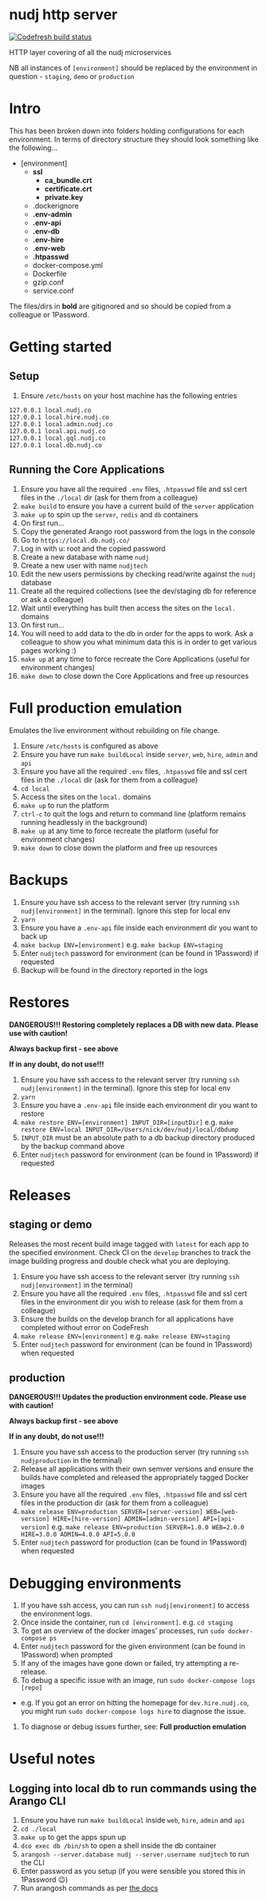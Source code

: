 # nudj http server

[![Codefresh build status]( https://g.codefresh.io/api/badges/build?repoOwner=nudj&repoName=server&branch=master&pipelineName=server&accountName=collingo&key=eyJhbGciOiJIUzI1NiJ9.NThhZDVhYzdhOGU4YWUwMTAwMzQ4MTcz.LswrznCGW0BHHD1jCDCg-EWQm_-4_j0qwWCvUTZcCYA&type=cf-1)]( https://g.codefresh.io/repositories/nudj/server/builds?filter=trigger:build;branch:master;service:58cbf6cb6f55780100ec571b~server)

HTTP layer covering of all the nudj microservices

NB all instances of `[environment]` should be replaced by the environment in question - `staging`, `demo` or `production`

# Intro

This has been broken down into folders holding configurations for each environment. In terms of directory structure they should look something like the following...

- [environment]
  - **ssl**
    - **ca_bundle.crt**
    - **certificate.crt**
    - **private.key**
  - .dockerignore
  - **.env-admin**
  - **.env-api**
  - **.env-db**
  - **.env-hire**
  - **.env-web**
  - **.htpasswd**
  - docker-compose.yml
  - Dockerfile
  - gzip.conf
  - service.conf

The files/dirs in **bold** are gitignored and so should be copied from a colleague or 1Password.

# Getting started

## Setup

1. Ensure `/etc/hosts` on your host machine has the following entries
  ```
  127.0.0.1 local.nudj.co
  127.0.0.1 local.hire.nudj.co
  127.0.0.1 local.admin.nudj.co
  127.0.0.1 local.api.nudj.co
  127.0.0.1 local.gql.nudj.co
  127.0.0.1 local.db.nudj.co
  ```

## Running the Core Applications

1. Ensure you have all the required `.env` files, `.htpasswd` file and ssl cert files in the `./local` dir (ask for them from a colleague)
1. `make build` to ensure you have a current build of the `server` application
1. `make up` to spin up the `server`, `redis` and `db` containers
1. On first run...
  1. Copy the generated Arango root password from the logs in the console
  1. Go to `https://local.db.nudj.co/`
  1. Log in with u: root and the copied password
  1. Create a new database with name `nudj`
  1. Create a new user with name `nudjtech`
  1. Edit the new users permissions by checking read/write against the `nudj` database
  1. Create all the required collections (see the dev/staging db for reference or ask a colleague)
1. Wait until everything has built then access the sites on the `local.` domains
1. On first run...
  1. You will need to add data to the db in order for the apps to work. Ask a colleague to show you what minimum data this is in order to get various pages working :)
1. `make up` at any time to force recreate the Core Applications (useful for environment changes)
1. `make down` to close down the Core Applications and free up resources

# Full production emulation

Emulates the live environment without rebuilding on file change.

1. Ensure `/etc/hosts` is configured as above
1. Ensure you have run `make buildLocal` inside `server`, `web`, `hire`, `admin` and `api`
1. Ensure you have all the required `.env` files, `.htpasswd` file and ssl cert files in the `./local` dir (ask for them from a colleague)
1. `cd local`
1. Access the sites on the `local.` domains
1. `make up` to run the platform
1. `ctrl-c` to quit the logs and return to command line (platform remains running headlessly in the background)
1. `make up` at any time to force recreate the platform (useful for environment changes)
1. `make down` to close down the platform and free up resources

# Backups

1. Ensure you have ssh access to the relevant server (try running `ssh nudj[environment]` in the terminal). Ignore this step for local env
1. `yarn`
1. Ensure you have a `.env-api` file inside each environment dir you want to back up
1. `make backup ENV=[environment]` e.g. `make backup ENV=staging`
1. Enter `nudjtech` password for environment (can be found in 1Password) if requested
1. Backup will be found in the directory reported in the logs

# Restores

**DANGEROUS!!! Restoring completely replaces a DB with new data. Please use with caution!**

**Always backup first - see above**

**If in any doubt, do not use!!!**

1. Ensure you have ssh access to the relevant server (try running `ssh nudj[environment]` in the terminal). Ignore this step for local env
1. `yarn`
1. Ensure you have a `.env-api` file inside each environment dir you want to restore
1. `make restore ENV=[environment] INPUT_DIR=[inputDir]` e.g. `make restore ENV=local INPUT_DIR=/Users/nick/dev/nudj/local/dbdump`
  1. `INPUT_DIR` must be an absolute path to a db backup directory produced by the backup command above
1. Enter `nudjtech` password for environment (can be found in 1Password) if requested

# Releases

## staging or demo

Releases the most recent build image tagged with `latest` for each app to the specified environment. Check CI on the `develop` branches to track the image building progress and double check what you are deploying.

1. Ensure you have ssh access to the relevant server (try running `ssh nudj[environment]` in the terminal)
1. Ensure you have all the required `.env` files, `.htpasswd` file and ssl cert files in the environment dir you wish to release (ask for them from a colleague)
1. Ensure the builds on the develop branch for all applications have completed without error on CodeFresh
1. `make release ENV=[environment]` e.g. `make release ENV=staging`
1. Enter `nudjtech` password for environment (can be found in 1Password) when requested

## production

**DANGEROUS!!! Updates the production environment code. Please use with caution!**

**Always backup first - see above**

**If in any doubt, do not use!!!**

1. Ensure you have ssh access to the production server (try running `ssh nudjproduction` in the terminal)
1. Release all applications with their own semver versions and ensure the builds have completed and released the appropriately tagged Docker images
1. Ensure you have all the required `.env` files, `.htpasswd` file and ssl cert files in the production dir (ask for them from a colleague)
1. `make release ENV=production SERVER=[server-version] WEB=[web-version] HIRE=[hire-version] ADMIN=[admin-version] API=[api-version]` e.g. `make release ENV=production SERVER=1.0.0 WEB=2.0.0 HIRE=3.0.0 ADMIN=4.0.0 API=5.0.0`
1. Enter `nudjtech` password for production (can be found in 1Password) when requested

# Debugging environments

1. If you have ssh access, you can run `ssh nudj[environment]` to access the environment logs.
1. Once inside the container, run `cd [environment]`. e.g. `cd staging`
1. To get an overview of the docker images' processes, run `sudo docker-compose ps`
1. Enter `nudjtech` password for the given environment (can be found in 1Password) when prompted
1. If any of the images have gone down or failed, try attempting a re-release.
1. To debug a specific issue with an image, run `sudo docker-compose logs [repo]`
  - e.g. If you got an error on hitting the homepage for `dev.hire.nudj.co`, you might run `sudo docker-compose logs hire` to diagnose the issue.
1. To diagnose or debug issues further, see: **Full production emulation**

# Useful notes

## Logging into local db to run commands using the Arango CLI

1. Ensure you have run `make buildLocal` inside `web`, `hire`, `admin` and `api`
1. `cd ./local`
1. `make up` to get the apps spun up
1. `dco exec db /bin/sh` to open a shell inside the db container
1. `arangosh --server.database nudj --server.username nudjtech` to run the CLI
1. Enter password as you setup (if you were sensible you stored this in 1Password 😉)
1. Run arangosh commands as per [the docs](https://docs.arangodb.com/2.8/Arangosh/)
